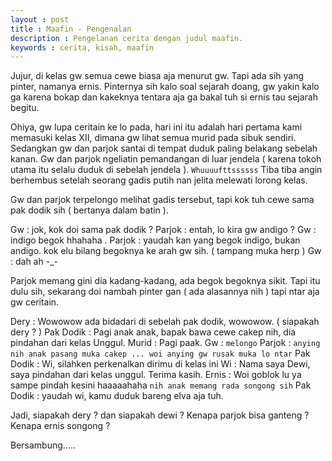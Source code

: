 ```yaml
---
layout : post
title : Maafin - Pengenalan
description : Pengelanan cerita dengan judul maafin.
keywords : cerita, kisah, maafin
---
```


Jujur, di kelas gw semua cewe biasa aja menurut gw. Tapi ada sih yang pinter, namanya ernis. Pinternya sih kalo soal sejarah doang, gw yakin kalo ga karena bokap dan kakeknya tentara aja ga bakal tuh si ernis tau sejarah begitu. 

Ohiya, gw lupa ceritain ke lo pada, hari ini itu adalah hari pertama kami memasuki kelas XII, dimana gw lihat semua murid pada sibuk sendiri. Sedangkan gw dan parjok santai di tempat duduk paling belakang sebelah kanan. Gw dan parjok ngeliatin pemandangan di luar jendela ( karena tokoh utama itu selalu duduk di sebelah jendela ). `Whuuuufttssssss` Tiba tiba angin berhembus setelah seorang gadis putih nan jelita melewati lorong kelas.

Gw dan parjok terpelongo melihat gadis tersebut, tapi kok tuh cewe sama pak dodik sih ( bertanya dalam batin ).

Gw : jok, kok doi sama pak dodik ?
Parjok : entah, lo kira gw andigo ?
Gw : indigo begok hhahaha .
Parjok : yaudah kan yang begok indigo, bukan andigo. kok elu bilang begoknya ke arah gw sih. ( tampang muka herp )
Gw : dah ah -_-

Parjok memang gini dia kadang-kadang, ada begok begoknya sikit. Tapi itu dulu sih, sekarang doi nambah pinter gan ( ada alasannya nih ) tapi ntar aja gw ceritain.

Dery : Wowowow ada bidadari di sebelah pak dodik, wowowow. ( siapakah dery ? )
Pak Dodik : Pagi anak anak, bapak bawa cewe cakep nih, dia pindahan dari kelas Unggul. 
Murid : Pagi paak.
Gw : `melongo`
Parjok : `anying nih anak pasang muka cakep ... woi anying gw rusak muka lo ntar`
Pak Dodik : Wi, silahken perkenalkan dirimu di kelas ini
Wi : Nama saya Dewi, saya pindahan dari kelas unggul. Terima kasih.
Ernis : Woi goblok lu ya sampe pindah kesini haaaaahaha `nih anak memang rada songong sih`
Pak Dodik : yaudah wi, kamu duduk bareng elva aja tuh.

Jadi, siapakah dery ? dan siapakah dewi ? Kenapa parjok bisa ganteng ? Kenapa ernis songong ?

Bersambung.....
